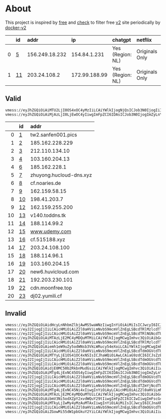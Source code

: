 
# About

This project is inspired by [free](https://github.com/freefq/free) and [check](https://github.com/yeahwu/check) to filter free [v2](https://github.com/v2fly/v2ray-core) site periodically by [docker-v2](https://hub.docker.com/r/v2ray/official)

    
|    | id                   | addr           | ip            | chatgpt          | netflix        | tiktok           |
|---:|:---------------------|:---------------|:--------------|:-----------------|:---------------|:-----------------|
|  0 | [5](config/5.json)   | 156.249.18.232 | 154.84.1.231  | Yes (Region: NL) | Originals Only | Yes (Region: NL) |
|  1 | [11](config/11.json) | 203.24.108.2   | 172.99.188.99 | Yes (Region: NL) | Originals Only | Yes (Region: NL) |

## Valid
```
vmess://eyJhZGQiOiAiMTU2LjI0OS4xOC4yMzIiLCAiYWlkIjogNjQsICJob3N0IjogIiIsICJpZCI6ICJmNTI1MGM0ZS1mODU1LTRlZmYtYjczYy1hMDIyMjZkNDJmZTciLCAibmV0IjogInRjcCIsICJwYXRoIjogIi8iLCAicG9ydCI6IDQyNTQyLCAicHMiOiAiZ2l0aHViLmNvbS9mcmVlZnEgLSBcdTUzNTdcdTk3NWVcdThjNmFcdTc2N2JcdTc3MDFcdTdlYTZcdTdmZjBcdTUxODVcdTY1YWZcdTU4MjFDbG91ZGlubm92YXRpb25cdTY1NzBcdTYzNmVcdTRlMmRcdTVmYzMgNSIsICJ0bHMiOiAiIiwgInR5cGUiOiAiYXV0byIsICJzZWN1cml0eSI6ICJhdXRvIiwgInNraXAtY2VydC12ZXJpZnkiOiB0cnVlLCAic25pIjogIiJ9
vmess://eyJhZGQiOiAiMjAzLjI0LjEwOC4yIiwgImFpZCI6IDAsICJob3N0IjogImZyLnYycmF5MS54eXoiLCAiaWQiOiAiMTdiMmEzMTMtMzdhMC00OTQ1LWE4ZTQtZTYzMzc1NTA2YjRhIiwgIm5ldCI6ICJ3cyIsICJwYXRoIjogIi8iLCAicG9ydCI6IDgwLCAicHMiOiAiZ2l0aHViLmNvbS9mcmVlZnEgLSBcdTZmYjNcdTU5MjdcdTUyMjlcdTRlOWFcdTYwODlcdTVjM2MgMTEiLCAidGxzIjogIiIsICJ0eXBlIjogImF1dG8iLCAic2VjdXJpdHkiOiAiYXV0byIsICJza2lwLWNlcnQtdmVyaWZ5IjogdHJ1ZSwgInNuaSI6ICIifQ==
```

|    | id                           | addr                    |
|---:|:-----------------------------|:------------------------|
|  0 | [1](config_invalid/1.json)   | tw2.sanfen001.pics      |
|  1 | [2](config_invalid/2.json)   | 185.162.228.229         |
|  2 | [3](config_invalid/3.json)   | 212.110.134.10          |
|  3 | [4](config_invalid/4.json)   | 103.160.204.13          |
|  4 | [6](config_invalid/6.json)   | 185.162.228.1           |
|  5 | [7](config_invalid/7.json)   | zhuyong.hucloud-dns.xyz |
|  6 | [8](config_invalid/8.json)   | cf.noaries.de           |
|  7 | [9](config_invalid/9.json)   | 162.159.58.15           |
|  8 | [10](config_invalid/10.json) | 198.41.203.7            |
|  9 | [12](config_invalid/12.json) | 162.159.255.200         |
| 10 | [13](config_invalid/13.json) | v140.toddns.tk          |
| 11 | [14](config_invalid/14.json) | 188.114.99.2            |
| 12 | [15](config_invalid/15.json) | www.udemy.com           |
| 13 | [16](config_invalid/16.json) | cf.515188.xyz           |
| 14 | [17](config_invalid/17.json) | 203.24.108.100          |
| 15 | [18](config_invalid/18.json) | 188.114.96.1            |
| 16 | [19](config_invalid/19.json) | 103.160.204.15          |
| 17 | [20](config_invalid/20.json) | new6.huvicloud.com      |
| 18 | [21](config_invalid/21.json) | 192.203.230.101         |
| 19 | [22](config_invalid/22.json) | cdn.moonfree.top        |
| 20 | [23](config_invalid/23.json) | dj02.yumili.cf          |

## Invalid
```
vmess://eyJhZGQiOiAidHcyLnNhbmZlbjAwMS5waWNzIiwgInYiOiAiMiIsICJwcyI6ICJnaXRodWIuY29tL2ZyZWVmcSAtIFx1NTNmMFx1NmU3ZVx1NzcwMVx1NTNmMFx1NTMxN1x1NWUwMlx1NGUyZFx1NTM0ZVx1NzUzNVx1NGZlMSAxIiwgInBvcnQiOiA0NDMsICJpZCI6ICJkYTlkNWM3NC1hNTcyLTRjZjQtYTM3NS0xOWI4ODZmNWZmYzQiLCAiYWlkIjogIjAiLCAibmV0IjogInRjcCIsICJ0eXBlIjogIiIsICJob3N0IjogIiIsICJwYXRoIjogIi8iLCAidGxzIjogInRscyJ9
vmess://eyJ2IjogIjIiLCAicHMiOiAiZ2l0aHViLmNvbS9mcmVlZnEgLSBcdTRlMzlcdTllYTYgIDIiLCAiYWRkIjogIjE4NS4xNjIuMjI4LjIyOSIsICJwb3J0IjogIjgwIiwgInR5cGUiOiAibm9uZSIsICJpZCI6ICI1ZjY0ZmE2NS03YjE0LTQ5YzUtOTU0ZC1hYTE1YzZiZmNhY2QiLCAiYWlkIjogIjAiLCAibmV0IjogIndzIiwgInBhdGgiOiAiLyIsICJob3N0IjogImxnLnYycmF5OC54eXoiLCAidGxzIjogIiJ9
vmess://eyJ2IjogIjIiLCAicHMiOiAiZ2l0aHViLmNvbS9mcmVlZnEgLSBcdTRlNGNcdTUxNGJcdTUxNzAgIDMiLCAiYWRkIjogIjIxMi4xMTAuMTM0LjEwIiwgInBvcnQiOiAiNDQzIiwgImlkIjogIjQwZDQ5NmE2LWNlZWItNDA5Ni1iYWViLTRjYzUyYjIwNTYyMSIsICJhaWQiOiAiMCIsICJzY3kiOiAiYXV0byIsICJuZXQiOiAid3MiLCAidHlwZSI6ICJub25lIiwgImhvc3QiOiAiMTU0LnYycmF5My54eXoiLCAicGF0aCI6ICIvRUNUQ0owREYiLCAidGxzIjogInRscyIsICJzbmkiOiAiIiwgImFscG4iOiAiIn0=
vmess://eyJhZGQiOiAiMTAzLjE2MC4yMDQuMTMiLCAiYWlkIjogMCwgImhvc3QiOiAibGcyLnYycmF5Ni54eXoiLCAiaWQiOiAiNTZhMjE4OGItMmFiNy00MDJjLWI5YjgtMzQ4NDdmZGYwOTU4IiwgIm5ldCI6ICJ3cyIsICJwYXRoIjogIi81UU5ST1NSViIsICJwb3J0IjogNDQzLCAicHMiOiAiZ2l0aHViLmNvbS9mcmVlZnEgLSBcdTRlOWFcdTU5MmFcdTU3MzBcdTUzM2EgIDQiLCAic2VjdXJpdHkiOiAiYXV0byIsICJza2lwLWNlcnQtdmVyaWZ5IjogdHJ1ZSwgInNuaSI6ICIiLCAidGxzIjogInRscyIsICJ0eXBlIjogImF1dG8ifQ==
vmess://eyJ2IjogIjIiLCAicHMiOiAiZ2l0aHViLmNvbS9mcmVlZnEgLSBcdTRlMzlcdTllYTYgIDYiLCAiYWRkIjogIjE4NS4xNjIuMjI4LjEiLCAicG9ydCI6IDQ0MywgImlkIjogIjQwZDQ5NmE2LWNlZWItNDA5Ni1iYWViLTRjYzUyYjIwNTYyMSIsICJhaWQiOiAwLCAic2N5IjogImF1dG8iLCAibmV0IjogIndzIiwgImhvc3QiOiAiMTU0LnYycmF5My54eXoiLCAicGF0aCI6ICIvRUNUQ0owREYiLCAidGxzIjogInRscyJ9
vmess://eyJhZGQiOiAiemh1eW9uZy5odWNsb3VkLWRucy54eXoiLCAiYWlkIjogMCwgImhvc3QiOiAiIiwgImlkIjogIjlhMThjYmIxLTgxZDItNDcyMC05ZjA5LTQ2ZWEyNzZiNmRkYiIsICJuZXQiOiAid3MiLCAicGF0aCI6ICIvaHVodWJsb2ciLCAicG9ydCI6IDQ0MywgInBzIjogImdpdGh1Yi5jb20vZnJlZWZxIC0gXHU3ZjhlXHU1NmZkQ2xvdWRGbGFyZVx1NTE2Y1x1NTNmOENETlx1ODI4Mlx1NzBiOSA3IiwgInRscyI6ICJ0bHMiLCAidHlwZSI6ICJhdXRvIiwgInNlY3VyaXR5IjogImF1dG8iLCAic2tpcC1jZXJ0LXZlcmlmeSI6IHRydWUsICJzbmkiOiAiIn0=
vmess://eyJ2IjogIjIiLCAicHMiOiAiZ2l0aHViLmNvbS9mcmVlZnEgLSBcdTdmOGVcdTU2ZmRDbG91ZEZsYXJlXHU1MTZjXHU1M2Y4Q0ROXHU4MjgyXHU3MGI5IDgiLCAiYWRkIjogImNmLm5vYXJpZXMuZGUiLCAicG9ydCI6ICI4MDgwIiwgImlkIjogIjRmN2Q1ZDQzLTIyNmUtNDhkOC05ZGYwLTVlOGJmOWY3NzI4OCIsICJhaWQiOiAiMCIsICJzY3kiOiAiYXV0byIsICJuZXQiOiAid3MiLCAidHlwZSI6ICJub25lIiwgImhvc3QiOiAiYnV5dm0uY2xvdWRmbGFyZS5xdWVzdCIsICJwYXRoIjogIi9hcmllcz9lZD0yMDQ4IiwgInRscyI6ICIiLCAic25pIjogIiJ9
vmess://eyJhZGQiOiAiMTYyLjE1OS41OC4xNSIsICJhaWQiOiAwLCAiaG9zdCI6ICJsZzEudjJyYXk2Lnh5eiIsICJpZCI6ICJjNWEyZDdiOC1iZjg0LTRmOTctODU3Ny1iOWI4N2YyYmFhZjciLCAibmV0IjogIndzIiwgInBhdGgiOiAiL0FVSUtOOEFVIiwgInBvcnQiOiA0NDMsICJwcyI6ICJnaXRodWIuY29tL2ZyZWVmcSAtIFx1N2Y4ZVx1NTZmZENsb3VkRmxhcmVcdTgyODJcdTcwYjkgOSIsICJzZWN1cml0eSI6ICJhdXRvIiwgInNraXAtY2VydC12ZXJpZnkiOiB0cnVlLCAic25pIjogIiIsICJ0bHMiOiAidGxzIiwgInR5cGUiOiAiYXV0byJ9
vmess://eyJ2IjogIjIiLCAicHMiOiAiZ2l0aHViLmNvbS9mcmVlZnEgLSBcdTdmOGVcdTU2ZmRDbG91ZEZsYXJlXHU4MjgyXHU3MGI5IDEwIiwgImFkZCI6ICIxOTguNDEuMjAzLjciLCAicG9ydCI6ICI4MCIsICJpZCI6ICI1ZjY0ZmE2NS03YjE0LTQ5YzUtOTU0ZC1hYTE1YzZiZmNhY2QiLCAiYWlkIjogIjAiLCAic2N5IjogImF1dG8iLCAibmV0IjogIndzIiwgInR5cGUiOiAibm9uZSIsICJob3N0IjogImxnLnYycmF5OC54eXoiLCAicGF0aCI6ICIvIiwgInRscyI6ICIiLCAic25pIjogIiIsICJhbHBuIjogIiJ9
vmess://eyJ2IjogIjIiLCAicHMiOiAiZ2l0aHViLmNvbS9mcmVlZnEgLSBcdTdmOGVcdTU2ZmRDbG91ZEZsYXJlXHU4MjgyXHU3MGI5IDEyIiwgImFkZCI6ICIxNjIuMTU5LjI1NS4yMDAiLCAicG9ydCI6ICI4MCIsICJpZCI6ICI1MjQ2NmRjMi0zNTUwLTQzMTAtOTEwYy03NGI3YmY4YTAyMGUiLCAiYWlkIjogIjAiLCAic2N5IjogImF1dG8iLCAibmV0IjogIndzIiwgInR5cGUiOiAibm9uZSIsICJob3N0IjogInVzLTEuYWN5dW4uZXUub3JnIiwgInBhdGgiOiAiLyIsICJ0bHMiOiAiIiwgInNuaSI6ICIifQ==
vmess://eyJhZGQiOiAidjE0MC50b2RkbnMudGsiLCAiYWlkIjogMCwgImhvc3QiOiAiIiwgImlkIjogImEyNTg4MWYzLTk2N2YtMzI2NS1iYzdmLTllNjY4NTdiMDE2YiIsICJuZXQiOiAid3MiLCAicGF0aCI6ICIvZnItODg4Z2lrZGx4IiwgInBvcnQiOiA0NDMsICJwcyI6ICJnaXRodWIuY29tL2ZyZWVmcSAtIFx1N2Y4ZVx1NTZmZENsb3VkRmxhcmVcdTUxNmNcdTUzZjhDRE5cdTgyODJcdTcwYjkgMTMiLCAidGxzIjogInRscyIsICJ0eXBlIjogImF1dG8iLCAic2VjdXJpdHkiOiAiYXV0byIsICJza2lwLWNlcnQtdmVyaWZ5IjogdHJ1ZSwgInNuaSI6ICIifQ==
vmess://eyJhZGQiOiAiMTg4LjExNC45OS4yIiwgImFpZCI6IDAsICJob3N0IjogImZyLnYycmF5MS54eXoiLCAiaWQiOiAiMTdiMmEzMTMtMzdhMC00OTQ1LWE4ZTQtZTYzMzc1NTA2YjRhIiwgIm5ldCI6ICJ3cyIsICJwYXRoIjogIi8iLCAicG9ydCI6IDgwLCAicHMiOiAiZ2l0aHViLmNvbS9mcmVlZnEgLSBcdTVkZjRcdTg5N2ZcdTU3MjNcdTRmZGRcdTdmNTdDbG91ZEZsYXJlXHU4MjgyXHU3MGI5IDE0IiwgInRscyI6ICIiLCAidHlwZSI6ICJhdXRvIiwgInNlY3VyaXR5IjogImF1dG8iLCAic2tpcC1jZXJ0LXZlcmlmeSI6IHRydWUsICJzbmkiOiAiIn0=
vmess://eyJ2IjogIjIiLCAicHMiOiAiZ2l0aHViLmNvbS9mcmVlZnEgLSBcdTdmOGVcdTU2ZmRDbG91ZEZsYXJlXHU1MTZjXHU1M2Y4Q0ROXHU4MjgyXHU3MGI5IDE1IiwgImFkZCI6ICJ3d3cudWRlbXkuY29tIiwgInBvcnQiOiAiNDQzIiwgImlkIjogImU2NDQyOTAzLTQ3NTMtNDc4My04OTE2LWFjNDdjODA4MGU0ZiIsICJhaWQiOiAiMCIsICJzY3kiOiAiYXV0byIsICJuZXQiOiAid3MiLCAidHlwZSI6ICJub25lIiwgImhvc3QiOiAiZHluYW1pYy1zZzNiLm9iZnMueHl6IiwgInBhdGgiOiAiL3dvcnJ5ZnJlZSIsICJ0bHMiOiAidGxzIiwgInNuaSI6ICIiLCAiYWxwbiI6ICIifQ==
vmess://eyJ2IjogIjIiLCAicHMiOiAiZ2l0aHViLmNvbS9mcmVlZnEgLSBcdTdmOGVcdTU2ZmRDbG91ZEZsYXJlXHU4MjgyXHU3MGI5IDE2IiwgImFkZCI6ICJjZi41MTUxODgueHl6IiwgInBvcnQiOiAiODAiLCAiaWQiOiAiZjZhYTQ0NDAtZTdiZS00NGUxLTgwZTEtN2U0NWNjZDc5NmNjIiwgImFpZCI6ICIwIiwgInNjeSI6ICJhdXRvIiwgIm5ldCI6ICJ3cyIsICJ0eXBlIjogIm5vbmUiLCAiaG9zdCI6ICJzc3JzdWIudjAxLnNzcnN1Yi5jb20iLCAicGF0aCI6ICIvYXBpL3YzL2Rvd25sb2FkLmdldEZpbGUiLCAidGxzIjogIiIsICJzbmkiOiAiIiwgImFscG4iOiAiIn0=
vmess://eyJ2IjogIjIiLCAicHMiOiAiZ2l0aHViLmNvbS9mcmVlZnEgLSBcdTZmYjNcdTU5MjdcdTUyMjlcdTRlOWFcdTYwODlcdTVjM2MgMTciLCAiYWRkIjogIjIwMy4yNC4xMDguMTAwIiwgInBvcnQiOiAiODAiLCAidHlwZSI6ICJub25lIiwgImlkIjogIjVmNjRmYTY1LTdiMTQtNDljNS05NTRkLWFhMTVjNmJmY2FjZCIsICJhaWQiOiAiMCIsICJuZXQiOiAid3MiLCAicGF0aCI6ICIvIiwgImhvc3QiOiAibGcudjJyYXk4Lnh5eiIsICJ0bHMiOiAiIn0=
vmess://eyJhZGQiOiAiMTg4LjExNC45Ni4xIiwgInYiOiAyLCAicHMiOiAiZ2l0aHViLmNvbS9mcmVlZnEgLSBcdTVkZjRcdTg5N2ZcdTU3MjNcdTRmZGRcdTdmNTdDbG91ZEZsYXJlXHU4MjgyXHU3MGI5IDE4IiwgInBvcnQiOiAiNDQzIiwgImlkIjogIjJlNDk2NzU4LTk1MGUtNDU0OS04ODQyLWQ1ZWVjOThkOWZkZSIsICJhaWQiOiAiMCIsICJzY3kiOiAiYXV0byIsICJuZXQiOiAid3MiLCAidHlwZSI6ICIiLCAiaG9zdCI6ICJsdjIuc2hhcmVjZW50cmVwcm8ub3JnIiwgInRscyI6ICJ0bHMiLCAicGF0aCI6ICIvc2hpcmtlciJ9
vmess://eyJhZGQiOiAiMTAzLjE2MC4yMDQuMTUiLCAiYWlkIjogMCwgImhvc3QiOiAibGcxLnYycmF5Ni54eXoiLCAiaWQiOiAiYzVhMmQ3YjgtYmY4NC00Zjk3LTg1NzctYjliODdmMmJhYWY3IiwgIm5ldCI6ICJ3cyIsICJwYXRoIjogIi9BVUlLTjhBVSIsICJwb3J0IjogNDQzLCAicHMiOiAiZ2l0aHViLmNvbS9mcmVlZnEgLSBcdTRlOWFcdTU5MmFcdTU3MzBcdTUzM2EgIDE5IiwgInRscyI6ICJ0bHMiLCAidHlwZSI6ICJhdXRvIiwgInNlY3VyaXR5IjogImF1dG8iLCAic2tpcC1jZXJ0LXZlcmlmeSI6IHRydWUsICJzbmkiOiAiIn0=
vmess://eyJhZGQiOiAibmV3Ni5odXZpY2xvdWQuY29tIiwgImFpZCI6ICIwIiwgImFscG4iOiAiIiwgImhvc3QiOiAibmV3Ni5odXZpY2xvdWQuY29tIiwgImlkIjogImExMWNhNzYwLTllZjktNGE2My05NWM5LTRjNWMzMmQ1NjI1MSIsICJuZXQiOiAid3MiLCAicGF0aCI6ICIvIiwgInBvcnQiOiAiNDQzIiwgInBzIjogImdpdGh1Yi5jb20vZnJlZWZxIC0gXHU3ZjhlXHU1NmZkQ2xvdWRGbGFyZVx1ODI4Mlx1NzBiOSAyMCIsICJzY3kiOiAibm9uZSIsICJzbmkiOiAibmV3Ni5odXZpY2xvdWQuY29tIiwgInRscyI6ICJ0bHMiLCAidHlwZSI6ICIiLCAidiI6ICIyIn0=
vmess://eyJhZGQiOiAiMTkyLjIwMy4yMzAuMTAxIiwgInYiOiAiMiIsICJwcyI6ICJnaXRodWIuY29tL2ZyZWVmcSAtIFx1N2Y4ZVx1NTZmZCAgMjEiLCAicG9ydCI6IDQ0MywgImlkIjogImZjY2E0ZDA2LTNkMWEtNGQxMS1iMmJiLWQ4Yjg3ZDBhYTkxYyIsICJhaWQiOiAiMCIsICJuZXQiOiAid3MiLCAidHlwZSI6ICIiLCAiaG9zdCI6ICJoazAxLmtlbGVjbG91ZC54eXoiLCAicGF0aCI6ICIvcXdlcnR5IiwgInRscyI6ICJ0bHMifQ==
vmess://eyJ2IjogIjIiLCAicHMiOiAiZ2l0aHViLmNvbS9mcmVlZnEgLSBcdTdmOGVcdTU2ZmRDbG91ZEZsYXJlXHU4MjgyXHU3MGI5IDIyIiwgImFkZCI6ICJjZG4ubW9vbmZyZWUudG9wIiwgInBvcnQiOiAiODQ0MyIsICJpZCI6ICJlZGYxNDBmMS0zNWU5LTQxNjAtYjVhMC02YjI3ZjM0MTlhNmYiLCAiYWlkIjogIjAiLCAic2N5IjogImF1dG8iLCAibmV0IjogIndzIiwgInR5cGUiOiAibm9uZSIsICJob3N0IjogInVzdjZ3YXJwLmhhcHB5ZnJlZS50b3AiLCAicGF0aCI6ICIvZmlndXJlIiwgInRscyI6ICJ0bHMiLCAic25pIjogInVzdjZ3YXJwLmhhcHB5ZnJlZS50b3AiLCAiYWxwbiI6ICIifQ==
vmess://eyJhZGQiOiAiZGowMi55dW1pbGkuY2YiLCAiYWlkIjogMCwgImhvc3QiOiAiIiwgImlkIjogImM1Y2Q0NjczLTc4ZGUtNDNjZC1iNDYxLWRkMjQ1YzUxZjdiMSIsICJuZXQiOiAid3MiLCAicGF0aCI6ICIvYWFhYSIsICJwb3J0IjogMjA5NiwgInBzIjogImdpdGh1Yi5jb20vZnJlZWZxIC0gXHU3ZjhlXHU1NmZkQ2xvdWRGbGFyZVx1NTE2Y1x1NTNmOENETlx1ODI4Mlx1NzBiOSAyMyIsICJ0bHMiOiAidGxzIiwgInR5cGUiOiAiYXV0byIsICJzZWN1cml0eSI6ICJhdXRvIiwgInNraXAtY2VydC12ZXJpZnkiOiB0cnVlLCAic25pIjogIiJ9
```

